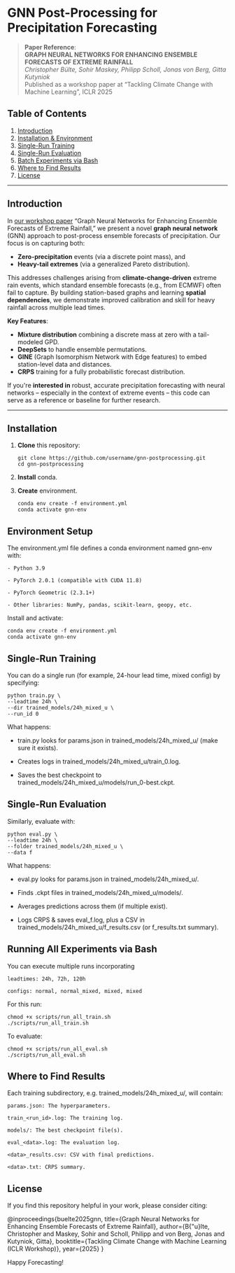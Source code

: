# GNN Post-Processing for Precipitation Forecasting

> **Paper Reference**:  
> **GRAPH NEURAL NETWORKS FOR ENHANCING ENSEMBLE FORECASTS OF EXTREME RAINFALL**  
> *Christopher Bülte, Sohir Maskey, Philipp Scholl, Jonas von Berg, Gitta Kutyniok*  
> Published as a workshop paper at “Tackling Climate Change with Machine Learning”, ICLR 2025

## Table of Contents

1. [Introduction](#introduction)
2. [Installation & Environment](#installation--environment)
3. [Single-Run Training](#single-run-training)
4. [Single-Run Evaluation](#single-run-evaluation)
5. [Batch Experiments via Bash](#batch-experiments-via-bash)
6. [Where to Find Results](#where-to-find-results)
7. [License](#license)

---

## Introduction

In [our workshop paper](#references) “Graph Neural Networks for Enhancing Ensemble Forecasts of Extreme Rainfall,” we present a novel **graph neural network** (GNN) approach to post-process ensemble forecasts of precipitation. Our focus is on capturing both:

- **Zero-precipitation** events (via a discrete point mass), and  
- **Heavy-tail extremes** (via a generalized Pareto distribution).  

This addresses challenges arising from **climate-change-driven** extreme rain events, which standard ensemble forecasts (e.g., from ECMWF) often fail to capture. By building station-based graphs and learning **spatial dependencies**, we demonstrate improved calibration and skill for heavy rainfall across multiple lead times.

**Key Features**:

- **Mixture distribution** combining a discrete mass at zero with a tail-modeled GPD.  
- **DeepSets** to handle ensemble permutations.  
- **GINE** (Graph Isomorphism Network with Edge features) to embed station-level data and distances.  
- **CRPS** training for a fully probabilistic forecast distribution.

If you're **interested in** robust, accurate precipitation forecasting with neural networks – especially in the context of extreme events – this code can serve as a reference or baseline for further research.

---

## Installation

1. **Clone** this repository:
   ```
   git clone https://github.com/username/gnn-postprocessing.git
   cd gnn-postprocessing
   ```
2. **Install** conda.

3. **Create** environment.
   ```
   conda env create -f environment.yml
   conda activate gnn-env
   ```
   
## Environment Setup

The environment.yml file defines a conda environment named gnn-env with:

    - Python 3.9

    - PyTorch 2.0.1 (compatible with CUDA 11.8)

    - PyTorch Geometric (2.3.1+)

    - Other libraries: NumPy, pandas, scikit-learn, geopy, etc.

Install and activate:
   ```
   conda env create -f environment.yml
   conda activate gnn-env
   ```
    

## Single-Run Training

You can do a single run (for example, 24-hour lead time, mixed config) by specifying:
    
    
    python train.py \
    --leadtime 24h \
    --dir trained_models/24h_mixed_u \
    --run_id 0
    
    
What happens:

- train.py looks for params.json in trained_models/24h_mixed_u/ (make sure it exists).

- Creates logs in trained_models/24h_mixed_u/train_0.log.

- Saves the best checkpoint to trained_models/24h_mixed_u/models/run_0-best.ckpt.

## Single-Run Evaluation

Similarly, evaluate with:
    
    python eval.py \
    --leadtime 24h \
    --folder trained_models/24h_mixed_u \
    --data f
    
What happens:

- eval.py looks for params.json in trained_models/24h_mixed_u/.

- Finds .ckpt files in trained_models/24h_mixed_u/models/.

- Averages predictions across them (if multiple exist).
  
- Logs CRPS & saves eval_f.log, plus a CSV in trained_models/24h_mixed_u/f_results.csv (or f_results.txt summary).

## Running All Experiments via Bash

You can execute multiple runs incorporating

    leadtimes: 24h, 72h, 120h

    configs: normal, normal_mixed, mixed, mixed

For this run:
   ```
   chmod +x scripts/run_all_train.sh
   ./scripts/run_all_train.sh
   ```

To evaluate:
   ```
   chmod +x scripts/run_all_eval.sh
   ./scripts/run_all_eval.sh
   ```

   
## Where to Find Results

Each training subdirectory, e.g. trained_models/24h_mixed_u/, will contain:

    params.json: The hyperparameters.

    train_<run_id>.log: The training log.

    models/: The best checkpoint file(s).

    eval_<data>.log: The evaluation log.

    <data>_results.csv: CSV with final predictions.

    <data>.txt: CRPS summary.

## License

If you find this repository helpful in your work, please consider citing:

@inproceedings{buelte2025gnn,
  title={Graph Neural Networks for Enhancing Ensemble Forecasts of Extreme Rainfall},
  author={B{\"u}lte, Christopher and Maskey, Sohir and Scholl, Philipp and von Berg, Jonas and Kutyniok, Gitta},
  booktitle={Tackling Climate Change with Machine Learning (ICLR Workshop)},
  year={2025}
}

Happy Forecasting!
